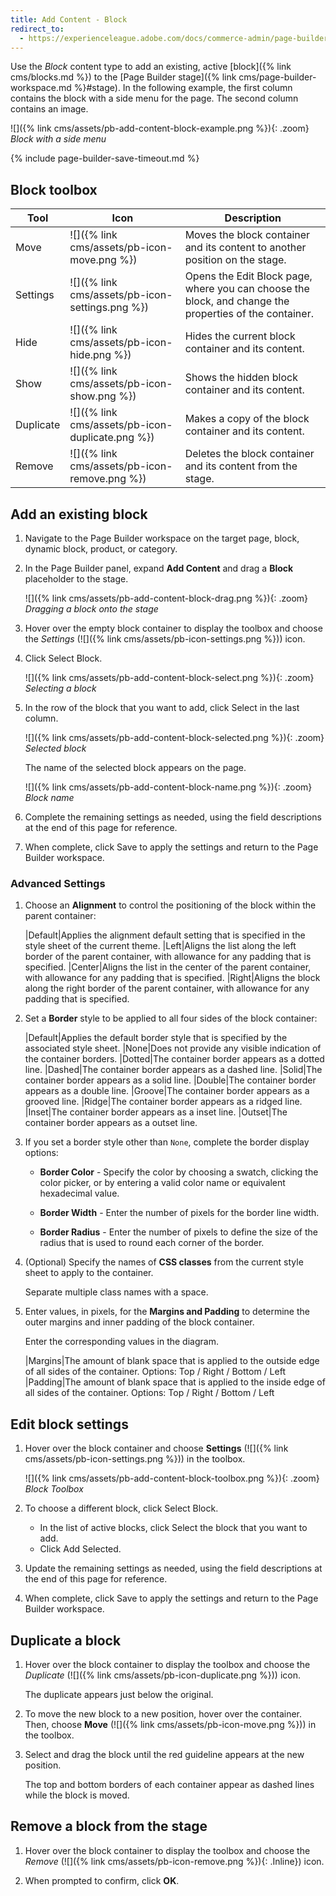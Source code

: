 ```yaml
---
title: Add Content - Block
redirect_to:
  - https://experienceleague.adobe.com/docs/commerce-admin/page-builder/add-content/block.html
---
```


Use the _Block_ content type to add an existing, active [block]({% link cms/blocks.md %}) to the [Page Builder stage]({% link cms/page-builder-workspace.md %}#stage). In the following example, the first column contains the block with a side menu for the page. The second column contains an image.

![]({% link cms/assets/pb-add-content-block-example.png %}){: .zoom}
_Block with a side menu_

{% include page-builder-save-timeout.md %}

## Block toolbox

| Tool      | Icon     | Description   |
| --------- | -------- | ------------- |
| Move      | ![]({% link cms/assets/pb-icon-move.png %}) | Moves the block container and its content to another position on the stage. |
| Settings  | ![]({% link cms/assets/pb-icon-settings.png %}) | Opens the Edit Block page, where you can choose the block, and change the properties of the container. |
| Hide      | ![]({% link cms/assets/pb-icon-hide.png %})  | Hides the current block container and its content. |
| Show      | ![]({% link cms/assets/pb-icon-show.png %}) | Shows the  hidden block container and its content. |
| Duplicate | ![]({% link cms/assets/pb-icon-duplicate.png %}) | Makes a copy of the block container and its content. |
| Remove    | ![]({% link cms/assets/pb-icon-remove.png %}) | Deletes the block container and its content from the stage. |

## Add an existing block

1. Navigate to the Page Builder workspace on the target page, block, dynamic block, product, or category.

1. In the Page Builder panel, expand **Add Content** and drag a **Block** placeholder to the stage.

   ![]({% link cms/assets/pb-add-content-block-drag.png %}){: .zoom}
   _Dragging a block onto the stage_

1. Hover over the empty block container to display the toolbox and choose the _Settings_ (![]({% link cms/assets/pb-icon-settings.png %})) icon.

1. Click <span class="btn">Select Block</span>.

   ![]({% link cms/assets/pb-add-content-block-select.png %}){: .zoom}
   _Selecting a block_

1. In the row of the block that you want to add, click <span class="btn">Select</span> in the last column.

   ![]({% link cms/assets/pb-add-content-block-selected.png %}){: .zoom}
   _Selected block_

   The name of the selected block appears on the page.

   ![]({% link cms/assets/pb-add-content-block-name.png %}){: .zoom}
   _Block name_

1. Complete the remaining settings as needed, using the field descriptions at the end of this page for reference.

1. When complete, click <span class="btn">Save</span> to apply the settings and return to the Page Builder workspace.

### Advanced Settings

1. Choose an **Alignment** to control the positioning of the block within the parent container:

   |Default|Applies the alignment default setting that is specified in the style sheet of the current theme.
   |Left|Aligns the list along the left border of the parent container, with allowance for any padding that is specified.
   |Center|Aligns the list in the center of the parent container, with allowance for any padding that is specified.
   |Right|Aligns the block along the right border of the parent container, with allowance for any padding that is specified.

1. Set a **Border** style to be applied to all four sides of the block container:

   |Default|Applies the default border style that is specified by the associated style sheet.
   |None|Does not provide any visible indication of the container borders.
   |Dotted|The container border appears as a dotted line.
   |Dashed|The container border appears as a dashed line.
   |Solid|The container border appears as a solid line.
   |Double|The container border appears as a double line.
   |Groove|The container border appears as a grooved line.
   |Ridge|The container border appears as a ridged line.
   |Inset|The container border appears as a inset line.
   |Outset|The container border appears as a outset line.

1. If you set a border style other than `None`, complete the border display options:

   - **Border Color** - Specify the color by choosing a swatch, clicking the color picker, or by entering a valid color name or equivalent hexadecimal value.

   - **Border Width** - Enter the number of pixels for the border line width.

   - **Border Radius** - Enter the number of pixels to define the size of the radius that is used to round each corner of the border.

1. (Optional) Specify the names of **CSS classes** from the current style sheet to apply to the container.

   Separate multiple class names with a space.

1. Enter values, in pixels, for the **Margins and Padding** to determine the outer margins and inner padding of the block container.

   Enter the corresponding values in the diagram.

   |Margins|The amount of blank space that is applied to the outside edge of all sides of the container. Options: Top / Right / Bottom / Left
   |Padding|The amount of blank space that is applied to the inside edge of all sides of the container. Options: Top / Right / Bottom / Left

## Edit block settings

1. Hover over the block container and choose **Settings** (![]({% link cms/assets/pb-icon-settings.png %})) in the toolbox.

   ![]({% link cms/assets/pb-add-content-block-toolbox.png %}){: .zoom}
   _Block Toolbox_

1. To choose a different block, click <span class="btn">Select Block</span>.

   - In the list of active blocks, click <span class="btn">Select</span> the block that you want to add.
   - Click <span class="btn">Add Selected</span>.

1. Update the remaining settings as needed, using the field descriptions at the end of this page for reference.

1. When complete, click <span class="btn">Save</span> to apply the settings and return to the Page Builder workspace.

## Duplicate a block

1. Hover over the block container to display the toolbox and choose the _Duplicate_ (![]({% link cms/assets/pb-icon-duplicate.png %})) icon.

    The duplicate appears just below the original.

1. To move the new block to a new position, hover over the container. Then, choose **Move** (![]({% link cms/assets/pb-icon-move.png %})) in the toolbox.

1. Select and drag the block until the red guideline appears at the new position.

    The top and bottom borders of each container appear as dashed lines while the block is moved.

## Remove a block from the stage

1. Hover over the block container to display the toolbox and choose the _Remove_ (![]({% link cms/assets/pb-icon-remove.png %}){: .Inline}) icon.

1. When prompted to confirm, click **OK**.

